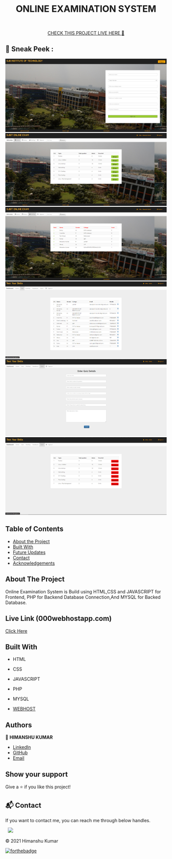 <h1 align ="center">ONLINE EXAMINATION SYSTEM</h1>
<!--
*** Thanks for checking out this README Template. If you have a suggestion that would
*** make this better, please fork the repo and create a pull request or simply open
*** an issue with the tag "enhancement".
*** Thanks again! Now go create something AMAZING! :D
-->

<!-- PROJECT SHIELDS -->
<!--
*** I'm using markdown "reference style" links for readability.
*** Reference links are enclosed in brackets [ ] instead of parentheses ( ).
*** See the bottom of this document for the declaration of the reference variables
*** for contributors-url, forks-url, etc. This is an optional, concise syntax you may use.
*** https://www.markdownguide.org/basic-syntax/#reference-style-links
-->
<!-- PROJECT LOGO -->

<br />
<p align="center">
  <a href="https://github.com/himanshukumar9/Online-Examination-System">
     </a>
  <p align="center">
  <a href="https://onlineexamsjbit.000webhostapp.com/" target="_blank"> CHECK THIS PROJECT LIVE HERE 🚀</a>
  </p>
<!-- TABLE OF CONTENTS -->

## 📌 Sneak Peek  :
![HOME](https://github.com/himanshukumar9/Online-Examination-System/blob/main/public/1.png)
![HOME](https://github.com/himanshukumar9/Online-Examination-System/blob/main/public/2.png)
![Shows](https://github.com/himanshukumar9/Online-Examination-System/blob/main/public/3.png)
![Shows](https://github.com/himanshukumar9/Online-Examination-System/blob/main/public/4.png)
![Shows](https://github.com/himanshukumar9/Online-Examination-System/blob/main/public/5.png)
![HOME](https://github.com/himanshukumar9/Online-Examination-System/blob/main/public/6.png)
<!-- ABOUT THE PROJECT -->
## Table of Contents

* [About the Project](#about-the-project)
* [Built With](#built-with)
* [Future Updates](#future-updates)
* [Contact](#Authors)
* [Acknowledgements](#acknowledgements)

## About The Project

Online Examination System is Build using HTML,CSS and JAVASCRIPT for Frontend, PHP for Backend Database Connection,And MYSQL for Backed Database.
## Live Link (000webhostapp.com)

[Click Here](https://onlineexamsjbit.000webhostapp.com/)
  ## Built With

- HTML
- CSS
- JAVASCRIPT
- PHP
- MYSQL

- [WEBHOST](https://onlineexamsjbit.000webhostapp.com/)

  <!-- CONTACT -->

## Authors

👤 **HIMANSHU KUMAR** 
    
- [LinkedIn](https://www.linkedin.com/in/himanshukumar-797904/)
- [GitHub](https://https://github.com/himanshukumar9)
- [Email](abrojackhimanshu@gmail.com)


## Show your support

Give a ⭐️ if you like this project!


<h2>📬 Contact</h2>

If you want to contact me, you can reach me through below handles.

&nbsp;&nbsp;<a href="https://www.linkedin.com/in/himanshukumar-797904/"><img src="https://www.felberpr.com/wp-content/uploads/linkedin-logo.png" width="30"></img></a>

© 2021 Himanshu Kumar


[![forthebadge](https://forthebadge.com/images/badges/built-with-love.svg)](https://forthebadge.com)
